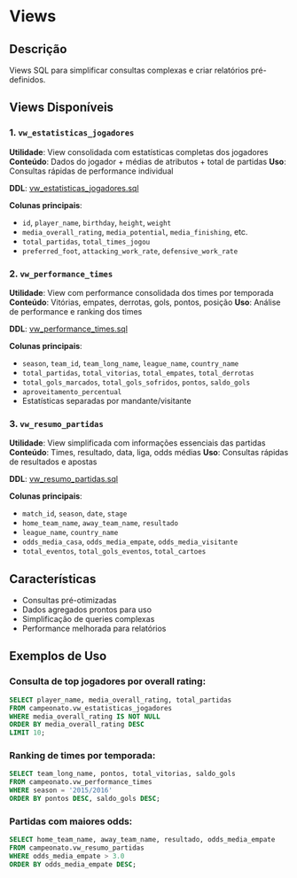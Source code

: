 # Views

## Descrição
Views SQL para simplificar consultas complexas e criar relatórios pré-definidos.

## Views Disponíveis

### 1. `vw_estatisticas_jogadores`
**Utilidade**: View consolidada com estatísticas completas dos jogadores
**Conteúdo**: Dados do jogador + médias de atributos + total de partidas
**Uso**: Consultas rápidas de performance individual

**DDL**: [vw_estatisticas_jogadores.sql](./vw_estatisticas_jogadores.sql)

**Colunas principais**:
- `id`, `player_name`, `birthday`, `height`, `weight`
- `media_overall_rating`, `media_potential`, `media_finishing`, etc.
- `total_partidas`, `total_times_jogou`
- `preferred_foot`, `attacking_work_rate`, `defensive_work_rate`

### 2. `vw_performance_times`
**Utilidade**: View com performance consolidada dos times por temporada
**Conteúdo**: Vitórias, empates, derrotas, gols, pontos, posição
**Uso**: Análise de performance e ranking dos times

**DDL**: [vw_performance_times.sql](./vw_performance_times.sql)

**Colunas principais**:
- `season`, `team_id`, `team_long_name`, `league_name`, `country_name`
- `total_partidas`, `total_vitorias`, `total_empates`, `total_derrotas`
- `total_gols_marcados`, `total_gols_sofridos`, `pontos`, `saldo_gols`
- `aproveitamento_percentual`
- Estatísticas separadas por mandante/visitante

### 3. `vw_resumo_partidas`
**Utilidade**: View simplificada com informações essenciais das partidas
**Conteúdo**: Times, resultado, data, liga, odds médias
**Uso**: Consultas rápidas de resultados e apostas

**DDL**: [vw_resumo_partidas.sql](./vw_resumo_partidas.sql)

**Colunas principais**:
- `match_id`, `season`, `date`, `stage`
- `home_team_name`, `away_team_name`, `resultado`
- `league_name`, `country_name`
- `odds_media_casa`, `odds_media_empate`, `odds_media_visitante`
- `total_eventos`, `total_gols_eventos`, `total_cartoes`

## Características
- Consultas pré-otimizadas
- Dados agregados prontos para uso
- Simplificação de queries complexas
- Performance melhorada para relatórios

## Exemplos de Uso

### Consulta de top jogadores por overall rating:
```sql
SELECT player_name, media_overall_rating, total_partidas
FROM campeonato.vw_estatisticas_jogadores
WHERE media_overall_rating IS NOT NULL
ORDER BY media_overall_rating DESC
LIMIT 10;
```

### Ranking de times por temporada:
```sql
SELECT team_long_name, pontos, total_vitorias, saldo_gols
FROM campeonato.vw_performance_times
WHERE season = '2015/2016'
ORDER BY pontos DESC, saldo_gols DESC;
```

### Partidas com maiores odds:
```sql
SELECT home_team_name, away_team_name, resultado, odds_media_empate
FROM campeonato.vw_resumo_partidas
WHERE odds_media_empate > 3.0
ORDER BY odds_media_empate DESC;
``` 